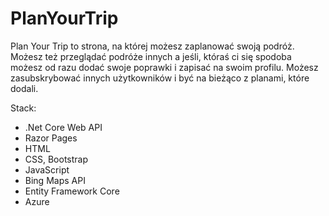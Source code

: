 # PlanYourTrip
Plan Your Trip to strona, na której możesz zaplanować swoją podróż. Możesz też przeglądać podróże innych a jeśli, któraś ci się spodoba możesz od razu dodać swoje poprawki i zapisać na swoim profilu. Możesz zasubskrybować innych użytkowników i być na bieżąco z planami, które dodali.

Stack:
- .Net Core Web API
- Razor Pages
- HTML
- CSS, Bootstrap
- JavaScript
- Bing Maps API
- Entity Framework Core
- Azure
